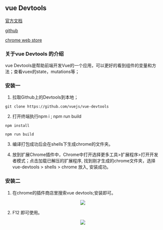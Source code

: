 ## vue Devtools 

[官方文档](https://router.vuejs.org/zh/) 

[github](https://github.com/vuejs/devtools) 

[chrome web store](https://chrome.google.com/webstore/detail/vuejs-devtools/nhdogjmejiglipccpnnnanhbledajbpd/related?hl=en) 


### 关于vue Devtools 的介绍 

vue Devtools是帮助前端开发Vue的一个应用，可以更好的看到组件的变量和方法；查看vuex的state，mutations等； 

### 安装一 

1. 拉取Github上的Devtools到本地； 

``` 
git clone https://github.com/vuejs/vue-devtools 
``` 

2. 打开终端执行npm i  ; npm run build  

``` 
npm install 

npm run build 
``` 

3. 编译打包成功后会在shells下生成chrome的文件夹。 

4. 放到扩展Chrome插件中，Chrome中打开选择更多工具>扩展程序>打开开发者模式；点击加载已解压的扩展程序, 找到刚才生成的chrome文件夹，选择 vue-devtools > shells > chrome 放入, 安装成功。 

### 安装二 

1. 在chrome的插件商店里搜索vue devtools;安装即可。 

<div align="center">
    <img src="https://github.com/huich/Code-Notes/blob/main/imgs/vueDevtools1.png">
</div> 

2. F12 即可使用。 

<div align="center">
    <img src="https://github.com/huich/Code-Notes/blob/main/imgs/vueDevtools2.png">
</div> 
